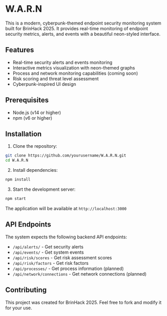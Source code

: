 # W.A.R.N

This is a modern, cyberpunk-themed endpoint security monitoring system built for BrinHack 2025. It provides real-time monitoring of endpoint security metrics, alerts, and events with a beautiful neon-styled interface.

## Features

- Real-time security alerts and events monitoring
- Interactive metrics visualization with neon-themed graphs
- Process and network monitoring capabilities (coming soon)
- Risk scoring and threat level assessment
- Cyberpunk-inspired UI design

## Prerequisites

- Node.js (v14 or higher)
- npm (v6 or higher)

## Installation

1. Clone the repository:
```bash
git clone https://github.com/yourusername/W.A.R.N.git
cd W.A.R.N
```

2. Install dependencies:
```bash
npm install
```

3. Start the development server:
```bash
npm start
```

The application will be available at `http://localhost:3000`

## API Endpoints

The system expects the following backend API endpoints:

- `/api/alerts/` - Get security alerts
- `/api/events/` - Get system events
- `/api/risk/scores` - Get risk assessment scores
- `/api/risk/factors` - Get risk factors
- `/api/processes/` - Get process information (planned)
- `/api/network/connections` - Get network connections (planned)

## Contributing

This project was created for BrinHack 2025. Feel free to fork and modify it for your use.
